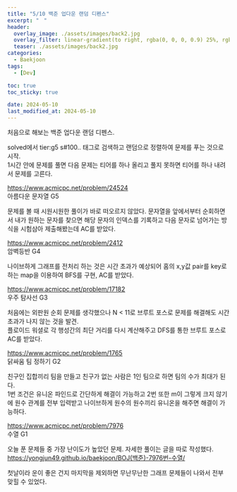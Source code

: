 ```yaml
---
title: "5/10 백준 업다운 랜덤 디펜스"
excerpt: "ㅤ"
header:
  overlay_image: ./assets/images/back2.jpg
  overlay_filter: linear-gradient(to right, rgba(0, 0, 0, 0.9) 25%, rgba(0, 0, 0, 0))
  teaser: ./assets/images/back2.jpg
categories:
  - Baekjoon
tags:
  - [Dev]

toc: true
toc_sticky: true

date: 2024-05-10
last_modified_at: 2024-05-10
---
```

처음으로 해보는 백준 업다운 랜덤 디펜스.

solved에서 tier:g5 s#100.. 태그로 검색하고 랜덤으로 정렬하여 문제를 푸는 것으로 시작.   
1시간 안에 문제를 풀면 다음 문제는 티어를 하나 올리고 풀지 못하면 티어를 하나 내려서 문제를 고른다.


<https://www.acmicpc.net/problem/24524>   
아름다운 문자열 G5

문제를 볼 때 시원시원한 풀이가 바로 떠오르지 않았다. 문자열을 앞에서부터 순회하면서 내가 원하는 문자를 찾으면 해당 문자의 인덱스를 기록하고 다음 문자로 넘어가는 방식을 시험삼아 제출해봤는데 AC를 받았다.

<https://www.acmicpc.net/problem/2412>   
암벽등반 G4

나이브하게 그래프를 전처리 하는 것은 시간 초과가 예상되어 홈의 x,y값 pair를 key로 하는 map을 이용하여 BFS를 구현, AC를 받았다.

<https://www.acmicpc.net/problem/17182>   
우주 탐사선 G3

처음에는 외판원 순회 문제를 생각했으나 N < 11로 브루트 포스로 문제를 해결해도 시간 초과가 나지 않는 것을 발견.   
플로이드 워셜로 각 행성간의 최단 거리를 다시 계산해주고 DFS를 통한 브루트 포스로 AC를 받았다.

<https://www.acmicpc.net/problem/1765>   
닭싸움 팀 정하기 G2

친구인 집합끼리 팀을 만들고 친구가 없는 사람은 1인 팀으로 하면 팀의 수가 최대가 된다.   
1번 조건은 유니온 파인드로 간단하게 해결이 가능하고 2번 또한 m이 그렇게 크지 않기에 원수 관계를 전부 입력받고 나이브하게 원수의 원수끼리 유니온을 해주면 해결이 가능하다.

<https://www.acmicpc.net/problem/7976>   
수열 G1

오늘 푼 문제들 중 가장 난이도가 높았던 문제. 자세한 풀이는 글을 따로 작성했다.
<https://yongjun49.github.io/baekjoon/BOJ(백준)-7976번-수열/>   

첫날이라 운이 좋은 건지 마지막을 제외하면 무난무난한 그래프 문제들이 나와서 전부 맞힐 수 있었다.